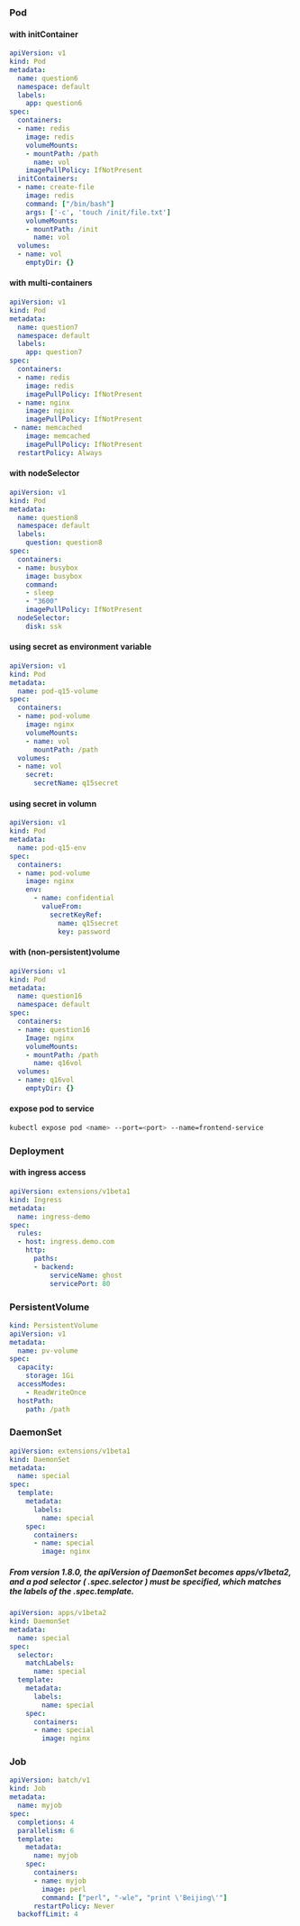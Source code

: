 ### Pod
#### with initContainer
```yaml
apiVersion: v1
kind: Pod
metadata:
  name: question6
  namespace: default
  labels:
    app: question6
spec:
  containers:
  - name: redis
    image: redis
    volumeMounts:
    - mountPath: /path
      name: vol
    imagePullPolicy: IfNotPresent
  initContainers:
  - name: create-file
    image: redis
    command: ["/bin/bash"]
    args: ['-c', 'touch /init/file.txt']
    volumeMounts:
    - mountPath: /init
      name: vol
  volumes:
  - name: vol
    emptyDir: {}
```
#### with multi-containers
```yaml
apiVersion: v1
kind: Pod
metadata:
  name: question7
  namespace: default
  labels:
    app: question7
spec:
  containers:
  - name: redis
    image: redis
    imagePullPolicy: IfNotPresent
  - name: nginx
    image: nginx
    imagePullPolicy: IfNotPresent
 - name: memcached
    image: memcached
    imagePullPolicy: IfNotPresent
  restartPolicy: Always
```
#### with nodeSelector
```yaml
apiVersion: v1
kind: Pod
metadata:
  name: question8
  namespace: default
  labels:
    question: question8
spec:
  containers:
  - name: busybox
    image: busybox
    command:
    - sleep
    - "3600"
    imagePullPolicy: IfNotPresent
  nodeSelector:
    disk: ssk
```
#### using secret as environment variable
```yaml
apiVersion: v1
kind: Pod
metadata:
  name: pod-q15-volume
spec:
  containers:
  - name: pod-volume
    image: nginx
    volumeMounts:
    - name: vol
      mountPath: /path
  volumes:
  - name: vol
    secret:
      secretName: q15secret
```
#### using secret in volumn
```yaml
apiVersion: v1
kind: Pod
metadata:
  name: pod-q15-env
spec:
  containers:
  - name: pod-volume
    image: nginx
    env:
      - name: confidential
        valueFrom:
          secretKeyRef:
            name: q15secret 
            key: password
```
#### with (non-persistent)volume
```yaml
apiVersion: v1
kind: Pod
metadata:
  name: question16
  namespace: default
spec:
  containers:
  - name: question16
    Image: nginx
    volumeMounts:
    - mountPath: /path
      name: q16vol
  volumes:
  - name: q16vol
    emptyDir: {}
```
#### expose pod to service
```sh
kubectl expose pod <name> --port=<port> --name=frontend-service
```
### Deployment
#### with ingress access
```yaml
apiVersion: extensions/v1beta1
kind: Ingress
metadata:
  name: ingress-demo
spec:
  rules:
  - host: ingress.demo.com
    http:
      paths:
      - backend:
          serviceName: ghost
          servicePort: 80
```
### PersistentVolume
```yaml
kind: PersistentVolume
apiVersion: v1
metadata:
  name: pv-volume
spec:
  capacity:
    storage: 1Gi
  accessModes:
    - ReadWriteOnce
  hostPath:
    path: /path
```
### DaemonSet
```yaml
apiVersion: extensions/v1beta1
kind: DaemonSet
metadata:
  name: special
spec:
  template:
    metadata:
      labels:
        name: special
    spec:
      containers:
      - name: special
        image: nginx
```
##### From version 1.8.0, the apiVersion of DaemonSet becomes apps/v1beta2, and a pod selector ( .spec.selector ) must be specified, which matches the labels of the .spec.template. 
```yaml
apiVersion: apps/v1beta2
kind: DaemonSet
metadata:
  name: special
spec:
  selector:
    matchLabels:
      name: special
  template:
    metadata:
      labels:
        name: special
    spec:
      containers:
      - name: special
        image: nginx
```
### Job
```yaml
apiVersion: batch/v1
kind: Job
metadata:
  name: myjob
spec:
  completions: 4
  parallelism: 6
  template:
    metadata:
      name: myjob
    spec:
      containers:
      - name: myjob
        image: perl
        command: ["perl", "-wle", "print \'Beijing\'"]
      restartPolicy: Never
  backoffLimit: 4
```
